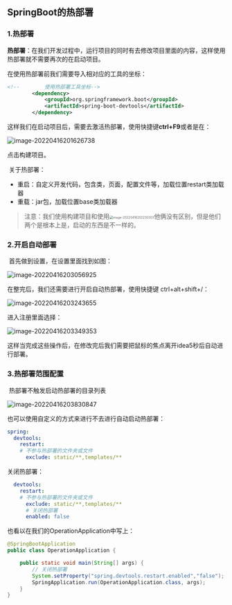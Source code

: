 ## SpringBoot的热部署

### 	1.热部署

​	**热部署**：在我们开发过程中，运行项目的同时有去修改项目里面的内容，这样使用热部署就不需要再次的在启动项目。

在使用热部署前我们需要导入相对应的工具的坐标：

```xml
<!--        使用热部署工具坐标-->
        <dependency>
            <groupId>org.springframework.boot</groupId>
            <artifactId>spring-boot-devtools</artifactId>
        </dependency>
```

这样我们在启动项目后，需要去激活热部署，使用快捷键**ctrl+F9**或者是在：

![image-20220416201626738](https://qinfeng-typora-img.oss-cn-chengdu.aliyuncs.com/img/202204162016773.png)

点击构建项目。

​	关于热部署：

- 重启：自定义开发代码，包含类，页面，配置文件等，加载位置restart类加载器
- 重载：jar包，加载位置base类加载器

>注意：我们使用构建项目和使用<img src="https://qinfeng-typora-img.oss-cn-chengdu.aliyuncs.com/img/202204162022332.png" alt="image-20220416202230303" style="zoom: 50%;" />他俩没有区别，但是他们两个是根本上是，启动的东西是不一样的。



### 2.开启自动部署

​	首先做到设置，在设置里面找到如图：

![image-20220416203056925](https://qinfeng-typora-img.oss-cn-chengdu.aliyuncs.com/img/202204162030007.png)

在整完后，我们还需要进行开启自动热部署，使用快捷键 ctrl+alt+shift+/：

![image-20220416203243655](https://qinfeng-typora-img.oss-cn-chengdu.aliyuncs.com/img/202204162032674.png)

进入注册里面选择：

![image-20220416203349353](https://qinfeng-typora-img.oss-cn-chengdu.aliyuncs.com/img/202204162033410.png)

这样当完成这些操作后，在修改完后我们需要把鼠标的焦点离开idea5秒后自动进行部署。



### 3.热部署范围配置

​	热部署不触发启动热部署的目录列表

![image-20220416203830847](https://qinfeng-typora-img.oss-cn-chengdu.aliyuncs.com/img/202204162038882.png)

也可以使用自定义的方式来进行不去进行自动启动热部署：

```yml
spring:
  devtools:
    restart:
    # 不参与热部署的文件夹或文件
      exclude: static/**,templates/**
```

关闭热部署：

```yml
  devtools:
    restart:
    # 不参与热部署的文件夹或文件
      exclude: static/**,templates/**
      # 关闭热部署
      enabled: false
```

也看以在我们的OperationApplication中写上：

```java
@SpringBootApplication
public class OperationApplication {

    public static void main(String[] args) {
        // 关闭热部署
        System.setProperty("spring.devtools.restart.enabled","false");
        SpringApplication.run(OperationApplication.class, args);
    }
}
```


